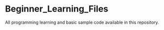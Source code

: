 # Beginner_Learning_Files
All programming learning and basic sample code available in this repository.
